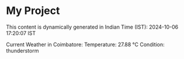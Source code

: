 # My Project

This content is dynamically generated in Indian Time (IST): 2024-10-06 17:20:07 IST


Current Weather in Coimbatore:
Temperature: 27.88 °C
Condition: thunderstorm
